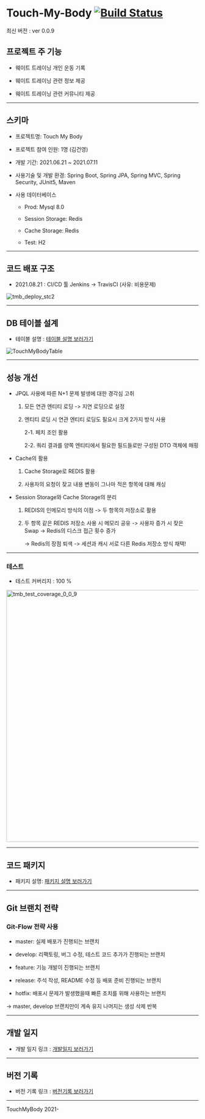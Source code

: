 # Touch-My-Body [![Build Status](https://app.travis-ci.com/Gunyoung-Kim/Touch-My-Body.svg?branch=master)](https://app.travis-ci.com/Gunyoung-Kim/Touch-My-Body)

최신 버전 : ver 0.0.9

## 프로젝트 주 기능

- 웨이트 트레이닝 개인 운동 기록 

- 웨이트 트레이닝 관련 정보 제공

- 웨이트 트레이닝 관련 커뮤니티 제공

---

## 스키마 

- 프로젝트명: Touch My Body

- 프로젝트 참여 인원: 1명 (김건영)

- 개발 기간: 2021.06.21 ~ 2021.07.11

- 사용기술 및 개발 환경: Spring Boot, Spring JPA, Spring MVC, Spring Security, JUnit5, Maven

- 사용 데이터베이스

   - Prod: Mysql 8.0

   - Session Storage: Redis

   - Cache Storage: Redis

   - Test: H2

--- 

## 코드 배포 구조

- 2021.08.21 : CI/CD 툴 Jenkins -> TravisCI (사유: 비용문제)

![tmb_deploy_stc2](https://user-images.githubusercontent.com/60494603/130201236-12b61f5d-89e8-4bd4-b9b4-39ec743982cd.png)

---

## DB 테이블 설계 

- 테이블 설명 : [테이블 설명 보러가기](https://github.com/Gunyoung-Kim/TouchMyBody_ABOUT/blob/master/DB_Info.md)

![TouchMyBodyTable](https://user-images.githubusercontent.com/60494603/125125625-cc799080-e134-11eb-8868-5ade689ad6db.png)

---

## 성능 개선 

- JPQL 사용에 따른 N+1 문제 발생에 대한 경각심 고취

   1. 모든 연관 엔티티 로딩 -> 지연 로딩으로 설정 

   2. 엔티티 로딩 시 연관 엔티티 로딩도 필요시 크게 2가지 방식 사용

        2-1. 페치 조인 활용 

        2-2. 쿼리 결과를 양쪽 엔티티에서 필요한 필드들로만 구성된 DTO 객체에 매핑

- Cache의 활용

   1. Cache Storage로 REDIS 활용

   2. 사용자의 요청이 잦고 내용 변동이 그나마 적은 항목에 대해 캐싱

- Session Storage와 Cache Storage의 분리 

   1. REDIS의 인메모리 방식의 이점 -> 두 항목의 저장소로 활용

   2. 두 항목 같은 REDIS 저장소 사용 시 메모리 공유 -> 사용자 증가 시 잦은 Swap -> Redis의 디스크 접근 횟수 증가 

      -> Redis의 장점 퇴색 -> 세션과 캐시 서로 다른 Redis 저장소 방식 채택!

---

### 테스트 

- 테스트 커버리지 : 100 %

<img width="661" alt="tmb_test_coverage_0_0_9" src="https://user-images.githubusercontent.com/60494603/130346128-9c04f981-04fb-49c7-b545-bb50b11b06e5.png">

---

## 코드 패키지 

- 패키지 설명: [패키지 설명 보러가기](https://github.com/Gunyoung-Kim/TouchMyBody_ABOUT/blob/master/Package_Info.md)

--- 

## Git 브랜치 전략 

### Git-Flow 전략 사용

- master: 실제 배포가 진행되는 브랜치

- develop: 리팩토링, 버그 수정, 테스트 코드 추가가 진행되는 브랜치 

- feature: 기능 개발이 진행되는 브랜치

- release: 주석 작성, README 수정 등 배포 준비 진행되는 브랜치 

- hotfix: 배포시 문제가 발생했을때 빠른 조치를 위해 사용하는 브랜치

-> master, develop 브랜치만이 계속 유지 나머지는 생성 삭제 반복


---

## 개발 일지 

- 개발 일지 링크 : [개발일지 보러가기](https://github.com/Gunyoung-Kim/TouchMyBody_ABOUT/blob/master/Development_Log.md)

--- 

## 버전 기록 

- 버전 기록 링크 : [버전기록 보러가기](https://github.com/Gunyoung-Kim/TouchMyBody_ABOUT/blob/master/Version_Note.md)

---

TouchMyBody 2021-

